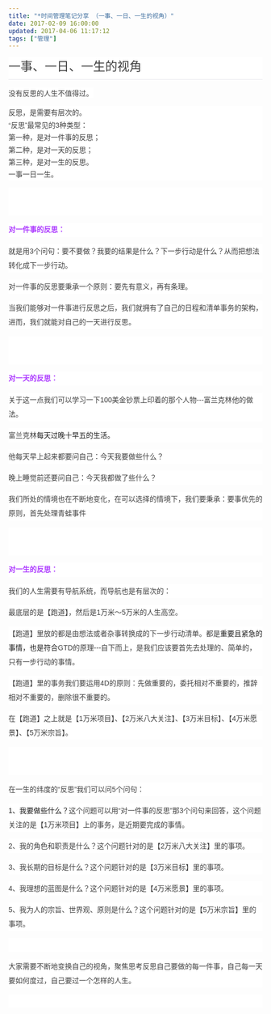 ```yaml
---
title: "*时间管理笔记分享 （一事、一日、一生的视角）"
date: 2017-02-09 16:00:00
updated: 2017-04-06 11:17:12
tags: ["管理"]
---
```

<h2 class="" style="white-space: normal; margin: 0px 0px 14px; padding: 0px 0px 10px; font-weight: 400; font-size: 24px; max-width: 100%; color: rgb(62, 62, 62); font-family: &#39;Helvetica Neue&#39;, Helvetica, &#39;Hiragino Sans GB&#39;, &#39;Microsoft YaHei&#39;, Arial, sans-serif; font-variant-ligatures: normal; orphans: 2; widows: 2; line-height: 1.4; border-bottom-width: 1px; border-bottom-style: solid; border-bottom-color: rgb(231, 231, 235); box-sizing: border-box !important; word-wrap: break-word !important; background-color: rgb(255, 255, 255);">一事、一日、一生的视角</h2><p style="white-space: normal;"><span style="color: rgb(62, 62, 62); font-family: &#39;Helvetica Neue&#39;, Helvetica, &#39;Hiragino Sans GB&#39;, &#39;Microsoft YaHei&#39;, Arial, sans-serif; line-height: 1.75em; orphans: 2; widows: 2; background-color: rgb(255, 255, 255);">没有反思的人生不值得过。</span></p><p style="margin-top: 0px; margin-bottom: 0px; white-space: normal; padding: 0px; max-width: 100%; clear: both; min-height: 1em; color: rgb(62, 62, 62); font-family: &#39;Helvetica Neue&#39;, Helvetica, &#39;Hiragino Sans GB&#39;, &#39;Microsoft YaHei&#39;, Arial, sans-serif; font-variant-ligatures: normal; orphans: 2; widows: 2; line-height: 1.75em; box-sizing: border-box !important; word-wrap: break-word !important; background-color: rgb(255, 255, 255);"><span style="line-height: 1.75em;">反思，是需要有层次的。</span><br/></p><p style="margin-top: 0px; margin-bottom: 0px; white-space: normal; padding: 0px; max-width: 100%; clear: both; min-height: 1em; color: rgb(62, 62, 62); font-family: &#39;Helvetica Neue&#39;, Helvetica, &#39;Hiragino Sans GB&#39;, &#39;Microsoft YaHei&#39;, Arial, sans-serif; font-variant-ligatures: normal; orphans: 2; widows: 2; line-height: 1.75em; box-sizing: border-box !important; word-wrap: break-word !important; background-color: rgb(255, 255, 255);"><span style="line-height: 1.75em;">“反思”最常见的3种类型：</span><br/></p><p style="margin-top: 0px; margin-bottom: 0px; white-space: normal; padding: 0px; max-width: 100%; clear: both; min-height: 1em; color: rgb(62, 62, 62); font-family: &#39;Helvetica Neue&#39;, Helvetica, &#39;Hiragino Sans GB&#39;, &#39;Microsoft YaHei&#39;, Arial, sans-serif; font-variant-ligatures: normal; orphans: 2; widows: 2; line-height: 1.75em; box-sizing: border-box !important; word-wrap: break-word !important; background-color: rgb(255, 255, 255);"><span style="line-height: 1.75em;">第一种，是对一件事的反思；</span><br/></p><p style="margin-top: 0px; margin-bottom: 0px; white-space: normal; padding: 0px; max-width: 100%; clear: both; min-height: 1em; color: rgb(62, 62, 62); font-family: &#39;Helvetica Neue&#39;, Helvetica, &#39;Hiragino Sans GB&#39;, &#39;Microsoft YaHei&#39;, Arial, sans-serif; font-variant-ligatures: normal; orphans: 2; widows: 2; line-height: 1.75em; box-sizing: border-box !important; word-wrap: break-word !important; background-color: rgb(255, 255, 255);"><span style="line-height: 1.75em;">第二种，是对一天的反思；</span><br/></p><p style="margin-top: 0px; margin-bottom: 0px; white-space: normal; padding: 0px; max-width: 100%; clear: both; min-height: 1em; color: rgb(62, 62, 62); font-family: &#39;Helvetica Neue&#39;, Helvetica, &#39;Hiragino Sans GB&#39;, &#39;Microsoft YaHei&#39;, Arial, sans-serif; font-variant-ligatures: normal; orphans: 2; widows: 2; line-height: 1.75em; box-sizing: border-box !important; word-wrap: break-word !important; background-color: rgb(255, 255, 255);"><span style="line-height: 1.75em;">第三种，是对一生的反思。</span></p><p style="margin-top: 0px; margin-bottom: 0px; white-space: normal; padding: 0px; max-width: 100%; clear: both; min-height: 1em; color: rgb(62, 62, 62); font-family: &#39;Helvetica Neue&#39;, Helvetica, &#39;Hiragino Sans GB&#39;, &#39;Microsoft YaHei&#39;, Arial, sans-serif; font-variant-ligatures: normal; orphans: 2; widows: 2; line-height: 1.75em; box-sizing: border-box !important; word-wrap: break-word !important; background-color: rgb(255, 255, 255);"><span style="line-height: 1.75em;"></span><span style="font-family: sans-serif;">一事一日一生。</span></p><p style="white-space: normal; line-height: 28px; max-width: 100%; min-height: 1em; font-variant-ligatures: normal; orphans: 2; widows: 2; box-sizing: border-box !important; word-wrap: break-word !important; background: white;"><span style="max-width: 100%; box-sizing: border-box !important; word-wrap: break-word !important;"><span style="font-family: Helvetica, sans-serif; color: rgb(62, 62, 62);"><br style="max-width: 100%; box-sizing: border-box !important; word-wrap: break-word !important;"/><br/></span></span></p><p style="white-space: normal; line-height: 28px; max-width: 100%; min-height: 1em; font-variant-ligatures: normal; orphans: 2; widows: 2; box-sizing: border-box !important; word-wrap: break-word !important; background: white;"><strong style="max-width: 100%; box-sizing: border-box !important; word-wrap: break-word !important;"><span style="max-width: 100%; box-sizing: border-box !important; word-wrap: break-word !important;"><span style="font-family: 宋体; color: rgb(172, 57, 255);">对一件事的反思：</span></span></strong></p><p style="white-space: normal; line-height: 28px; max-width: 100%; min-height: 1em; font-variant-ligatures: normal; orphans: 2; widows: 2; box-sizing: border-box !important; word-wrap: break-word !important; background: white;"><span style="color: rgb(62, 62, 62);">就是用</span><span style="font-family: Helvetica, sans-serif; color: rgb(62, 62, 62);">3</span><span style="color: rgb(62, 62, 62);">个问句：<span style="max-width: 100%; box-sizing: border-box !important; word-wrap: break-word !important;">要不要做？我要的结果是什么？下一步行动是什么？从而</span>把想法转化成下一步行动。</span></p><p style="white-space: normal; line-height: 28px; max-width: 100%; min-height: 1em; font-variant-ligatures: normal; orphans: 2; widows: 2; box-sizing: border-box !important; word-wrap: break-word !important; background: white;"><span style="color: rgb(62, 62, 62);">对一件事的反思要秉承一个原则：要先有意义，再有条理。</span></p><p style="white-space: normal; line-height: 28px; max-width: 100%; min-height: 1em; font-variant-ligatures: normal; orphans: 2; widows: 2; box-sizing: border-box !important; word-wrap: break-word !important; background: white;"><span style="color: rgb(62, 62, 62);">当我们能够对一件事进行反思之后，我们就拥有了自己的日程和清单事务的架构，进而，我们就能对自己的一天进行反思。</span></p><p style="white-space: normal; line-height: 28px; max-width: 100%; min-height: 1em; font-variant-ligatures: normal; orphans: 2; widows: 2; box-sizing: border-box !important; word-wrap: break-word !important; background: white;"><span style="max-width: 100%; box-sizing: border-box !important; word-wrap: break-word !important;"><span style="font-family: Helvetica, sans-serif; color: rgb(62, 62, 62);"><br style="max-width: 100%; box-sizing: border-box !important; word-wrap: break-word !important;"/><br/></span></span></p><p style="white-space: normal; line-height: 28px; max-width: 100%; min-height: 1em; font-variant-ligatures: normal; orphans: 2; widows: 2; box-sizing: border-box !important; word-wrap: break-word !important; background: white;"><strong style="max-width: 100%; box-sizing: border-box !important; word-wrap: break-word !important;"><span style="max-width: 100%; box-sizing: border-box !important; word-wrap: break-word !important;"><span style="font-family: 宋体; color: rgb(172, 57, 255);">对一天的反思：</span></span></strong></p><p style="white-space: normal; line-height: 28px; max-width: 100%; min-height: 1em; font-variant-ligatures: normal; orphans: 2; widows: 2; box-sizing: border-box !important; word-wrap: break-word !important; background: white;"><span style="color: rgb(62, 62, 62);">关于这一点我们可以学习一下</span><span style="font-family: Helvetica, sans-serif; color: rgb(62, 62, 62);">100</span><span style="color: rgb(62, 62, 62);">美金钞票上印着的那个人物</span><span style="font-family: Helvetica, sans-serif; color: rgb(62, 62, 62);">---</span><span style="color: rgb(62, 62, 62);">富兰克林他的做法。</span></p><p style="white-space: normal; line-height: 28px; max-width: 100%; min-height: 1em; font-variant-ligatures: normal; orphans: 2; widows: 2; box-sizing: border-box !important; word-wrap: break-word !important; background: white;"><span style="max-width: 100%; box-sizing: border-box !important; word-wrap: break-word !important;"><span style="color: rgb(62, 62, 62);">富兰克林</span>每天过晚十早五的生活。</span></p><p style="white-space: normal; line-height: 28px; max-width: 100%; min-height: 1em; font-variant-ligatures: normal; orphans: 2; widows: 2; box-sizing: border-box !important; word-wrap: break-word !important; background: white;"><span style="color: rgb(62, 62, 62);">他每天早上起来都要问自己：今天我要做些什么？</span></p><p style="white-space: normal; line-height: 28px; max-width: 100%; min-height: 1em; font-variant-ligatures: normal; orphans: 2; widows: 2; box-sizing: border-box !important; word-wrap: break-word !important; background: white;"><span style="color: rgb(62, 62, 62);">晚上睡觉前还要问自己：今天我都做了些什么？</span></p><p style="white-space: normal; line-height: 28px; max-width: 100%; min-height: 1em; font-variant-ligatures: normal; orphans: 2; widows: 2; box-sizing: border-box !important; word-wrap: break-word !important; background: white;"><span style="max-width: 100%; box-sizing: border-box !important; word-wrap: break-word !important;"><span style="color: rgb(62, 62, 62);">我们所处的情境也在不断地变化，在可以选择的情境下，我们要秉承：要事优先的原则，首先处理青蛙事件</span></span></p><p style="white-space: normal; line-height: 28px; max-width: 100%; min-height: 1em; font-variant-ligatures: normal; orphans: 2; widows: 2; box-sizing: border-box !important; word-wrap: break-word !important; background: white;"><span style="max-width: 100%; box-sizing: border-box !important; word-wrap: break-word !important;"><span style="font-family: Helvetica, sans-serif; color: rgb(62, 62, 62);"><br style="max-width: 100%; box-sizing: border-box !important; word-wrap: break-word !important;"/><br/></span></span></p><p style="white-space: normal; line-height: 28px; max-width: 100%; min-height: 1em; font-variant-ligatures: normal; orphans: 2; widows: 2; box-sizing: border-box !important; word-wrap: break-word !important; background: white;"><strong style="max-width: 100%; box-sizing: border-box !important; word-wrap: break-word !important;"><span style="max-width: 100%; box-sizing: border-box !important; word-wrap: break-word !important;"><span style="font-family: 宋体; color: rgb(172, 57, 255);">对一生的反思：</span></span></strong></p><p style="white-space: normal; line-height: 28px; max-width: 100%; min-height: 1em; font-variant-ligatures: normal; orphans: 2; widows: 2; box-sizing: border-box !important; word-wrap: break-word !important; background: white;"><span style="color: rgb(62, 62, 62);">我们的人生需要有导航系统，而导航也是有层次的：</span></p><p style="white-space: normal; line-height: 28px; max-width: 100%; min-height: 1em; font-variant-ligatures: normal; orphans: 2; widows: 2; box-sizing: border-box !important; word-wrap: break-word !important; background: white;"><span style="color: rgb(62, 62, 62);">最底层的是【跑道】，然后是</span><span style="font-family: Helvetica, sans-serif; color: rgb(62, 62, 62);">1</span><span style="color: rgb(62, 62, 62);">万米～</span><span style="font-family: Helvetica, sans-serif; color: rgb(62, 62, 62);">5</span><span style="color: rgb(62, 62, 62);">万米的人生高空。</span></p><p style="white-space: normal; line-height: 28px; max-width: 100%; min-height: 1em; font-variant-ligatures: normal; orphans: 2; widows: 2; box-sizing: border-box !important; word-wrap: break-word !important; background: white;"><span style="max-width: 100%; box-sizing: border-box !important; word-wrap: break-word !important;"><span style="color: rgb(62, 62, 62);">【跑道】里放的都是由想法或者杂事转换成的下一步行动清单。都是</span><span style="max-width: 100%; box-sizing: border-box !important; word-wrap: break-word !important;">重要且紧急的事情，也是符合</span><span style="font-family: Helvetica, sans-serif; color: rgb(62, 62, 62);">GTD</span><span style="color: rgb(62, 62, 62);">的原理</span><span style="font-family: Helvetica, sans-serif; color: rgb(62, 62, 62);">---</span><span style="color: rgb(62, 62, 62);">自下而上，是我们应该要首先去处理的、简单的，只有一步行动的事情。</span></span></p><p style="white-space: normal; line-height: 28px; max-width: 100%; min-height: 1em; font-variant-ligatures: normal; orphans: 2; widows: 2; box-sizing: border-box !important; word-wrap: break-word !important; background: white;"><span style="color: rgb(62, 62, 62);">【跑道】里的事务我们要运用</span><span style="font-family: Helvetica, sans-serif; color: rgb(62, 62, 62);">4D</span><span style="color: rgb(62, 62, 62);">的原则：先做重要的，委托相对不重要的，推辞相对不重要的，删除很不重要的。</span></p><p style="white-space: normal; line-height: 28px; max-width: 100%; min-height: 1em; font-variant-ligatures: normal; orphans: 2; widows: 2; box-sizing: border-box !important; word-wrap: break-word !important; background: white;"><span style="color: rgb(62, 62, 62);">在【跑道】之上就是【</span><span style="font-family: Helvetica, sans-serif; color: rgb(62, 62, 62);">1</span><span style="color: rgb(62, 62, 62);">万米项目】、【</span><span style="font-family: Helvetica, sans-serif; color: rgb(62, 62, 62);">2</span><span style="color: rgb(62, 62, 62);">万米八大关注】、【</span><span style="font-family: Helvetica, sans-serif; color: rgb(62, 62, 62);">3</span><span style="color: rgb(62, 62, 62);">万米目标】、【</span><span style="font-family: Helvetica, sans-serif; color: rgb(62, 62, 62);">4</span><span style="color: rgb(62, 62, 62);">万米愿景】、【</span><span style="font-family: Helvetica, sans-serif; color: rgb(62, 62, 62);">5</span><span style="color: rgb(62, 62, 62);">万米宗旨】。</span></p><p style="white-space: normal; line-height: 28px; max-width: 100%; min-height: 1em; font-variant-ligatures: normal; orphans: 2; widows: 2; box-sizing: border-box !important; word-wrap: break-word !important; background: white;"><span style="max-width: 100%; box-sizing: border-box !important; word-wrap: break-word !important;"><span style="font-family: Helvetica, sans-serif; color: rgb(62, 62, 62);"><br style="max-width: 100%; box-sizing: border-box !important; word-wrap: break-word !important;"/><br/></span></span></p><p style="white-space: normal; line-height: 28px; max-width: 100%; min-height: 1em; font-variant-ligatures: normal; orphans: 2; widows: 2; box-sizing: border-box !important; word-wrap: break-word !important; background: white;"><span style="max-width: 100%; box-sizing: border-box !important; word-wrap: break-word !important;"><span style="color: rgb(62, 62, 62);">在一生的纬度的</span><span style="font-family: Helvetica, sans-serif; color: rgb(62, 62, 62);">“</span><span style="color: rgb(62, 62, 62);">反思</span><span style="font-family: Helvetica, sans-serif; color: rgb(62, 62, 62);">”</span><span style="color: rgb(62, 62, 62);">我们可以问</span><span style="font-family: Helvetica, sans-serif; color: rgb(62, 62, 62);">5</span><span style="color: rgb(62, 62, 62);">个问句：</span></span></p><p style="white-space: normal; line-height: 28px; max-width: 100%; min-height: 1em; font-variant-ligatures: normal; orphans: 2; widows: 2; box-sizing: border-box !important; word-wrap: break-word !important; background: white;"><span style="max-width: 100%; box-sizing: border-box !important; word-wrap: break-word !important;"><span style="font-family: Helvetica, sans-serif;">1</span>、我要做些什么？</span><span style="max-width: 100%; box-sizing: border-box !important; word-wrap: break-word !important;"><span style="color: rgb(62, 62, 62);">这个问题可以用</span><span style="font-family: Helvetica, sans-serif; color: rgb(62, 62, 62);">“</span><span style="color: rgb(62, 62, 62);">对一件事的反思</span><span style="font-family: Helvetica, sans-serif; color: rgb(62, 62, 62);">”</span><span style="color: rgb(62, 62, 62);">那</span><span style="font-family: Helvetica, sans-serif; color: rgb(62, 62, 62);">3</span><span style="color: rgb(62, 62, 62);">个问句来回答，这个问题关注的是【<span style="font-family: Helvetica, sans-serif;">1</span>万米项目】上的事务，是近期要完成的事情。</span></span></p><p style="white-space: normal; line-height: 28px; max-width: 100%; min-height: 1em; font-variant-ligatures: normal; orphans: 2; widows: 2; box-sizing: border-box !important; word-wrap: break-word !important; background: white;"><span style="font-family: Helvetica, sans-serif; color: rgb(62, 62, 62);">2</span><span style="color: rgb(62, 62, 62);">、我的角色和职责是什么？这个问题针对的是<span style="max-width: 100%; box-sizing: border-box !important; word-wrap: break-word !important;">【</span><span style="font-family: Helvetica, sans-serif;">2</span>万米八大关注】里的事项。</span></p><p style="white-space: normal; line-height: 28px; max-width: 100%; min-height: 1em; font-variant-ligatures: normal; orphans: 2; widows: 2; box-sizing: border-box !important; word-wrap: break-word !important; background: white;"><span style="font-family: Helvetica, sans-serif; color: rgb(62, 62, 62);">3</span><span style="color: rgb(62, 62, 62);">、我长期的目标是什么？<span style="max-width: 100%; box-sizing: border-box !important; word-wrap: break-word !important;">这个问题针对的是</span><span style="max-width: 100%; box-sizing: border-box !important; word-wrap: break-word !important;">【</span><span style="font-family: Helvetica, sans-serif;">3</span>万米目标】里的事项。</span></p><p style="white-space: normal; line-height: 28px; max-width: 100%; min-height: 1em; font-variant-ligatures: normal; orphans: 2; widows: 2; box-sizing: border-box !important; word-wrap: break-word !important; background: white;"><span style="font-family: Helvetica, sans-serif; color: rgb(62, 62, 62);">4</span><span style="color: rgb(62, 62, 62);">、我理想的蓝图是什么？<span style="max-width: 100%; box-sizing: border-box !important; word-wrap: break-word !important;">这个问题针对的是</span><span style="max-width: 100%; box-sizing: border-box !important; word-wrap: break-word !important;">【</span><span style="font-family: Helvetica, sans-serif;">4</span>万米愿景】里的事项。</span></p><p style="white-space: normal; line-height: 28px; max-width: 100%; min-height: 1em; font-variant-ligatures: normal; orphans: 2; widows: 2; box-sizing: border-box !important; word-wrap: break-word !important; background: white;"><span style="font-family: Helvetica, sans-serif; color: rgb(62, 62, 62);">5</span><span style="color: rgb(62, 62, 62);">、我为人的宗旨、世界观、原则是什么？<span style="max-width: 100%; box-sizing: border-box !important; word-wrap: break-word !important;">这个问题针对的是</span><span style="max-width: 100%; box-sizing: border-box !important; word-wrap: break-word !important;">【</span><span style="font-family: Helvetica, sans-serif;">5</span>万米宗旨】里的事项。</span></p><p style="white-space: normal; line-height: 28px; max-width: 100%; min-height: 1em; font-variant-ligatures: normal; orphans: 2; widows: 2; box-sizing: border-box !important; word-wrap: break-word !important; background: white;"><span style="font-family: Helvetica, sans-serif; color: rgb(62, 62, 62);">&nbsp;</span></p><p style="white-space: normal; line-height: 28px; max-width: 100%; min-height: 1em; font-variant-ligatures: normal; orphans: 2; widows: 2; box-sizing: border-box !important; word-wrap: break-word !important; background: white;"><span style="color: rgb(62, 62, 62);">大家需要不断地变换自己的视角，聚焦思考反思自己要做的每一件事，自己每一天要如何度过，自己要过一个怎样的人生。</span></p><p style="margin-top: 0px; margin-bottom: 0px; white-space: normal; padding: 0px; max-width: 100%; clear: both; min-height: 1em; color: rgb(62, 62, 62); font-family: &#39;Helvetica Neue&#39;, Helvetica, &#39;Hiragino Sans GB&#39;, &#39;Microsoft YaHei&#39;, Arial, sans-serif; font-variant-ligatures: normal; orphans: 2; widows: 2; line-height: 1.75em; box-sizing: border-box !important; word-wrap: break-word !important; background-color: rgb(255, 255, 255);"><span style="line-height: 1.75em;"><br/></span></p><p><br/></p>

